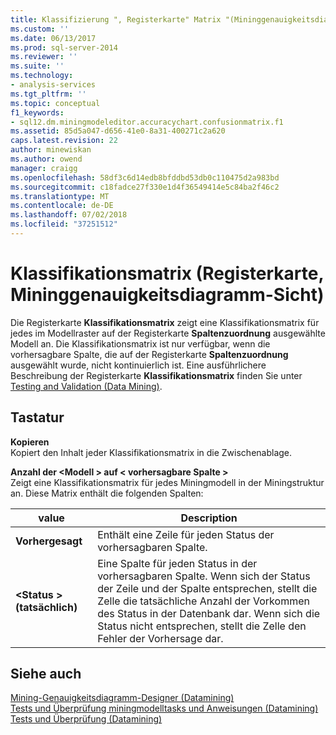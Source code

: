 ```yaml
---
title: Klassifizierung ", Registerkarte" Matrix "(Mininggenauigkeitsdiagrammsicht) | Microsoft-Dokumentation
ms.custom: ''
ms.date: 06/13/2017
ms.prod: sql-server-2014
ms.reviewer: ''
ms.suite: ''
ms.technology:
- analysis-services
ms.tgt_pltfrm: ''
ms.topic: conceptual
f1_keywords:
- sql12.dm.miningmodeleditor.accuracychart.confusionmatrix.f1
ms.assetid: 85d5a047-d656-41e0-8a31-400271c2a620
caps.latest.revision: 22
author: minewiskan
ms.author: owend
manager: craigg
ms.openlocfilehash: 58df3c6d14edb8bfddbd53db0c110475d2a983bd
ms.sourcegitcommit: c18fadce27f330e1d4f36549414e5c84ba2f46c2
ms.translationtype: MT
ms.contentlocale: de-DE
ms.lasthandoff: 07/02/2018
ms.locfileid: "37251512"
---
```

# <a name="classification-matrix-tab-mining-accuracy-chart-view"></a>Klassifikationsmatrix (Registerkarte, Mininggenauigkeitsdiagramm-Sicht)
  Die Registerkarte **Klassifikationsmatrix** zeigt eine Klassifikationsmatrix für jedes im Modellraster auf der Registerkarte **Spaltenzuordnung** ausgewählte Modell an. Die Klassifikationsmatrix ist nur verfügbar, wenn die vorhersagbare Spalte, die auf der Registerkarte **Spaltenzuordnung** ausgewählt wurde, nicht kontinuierlich ist. Eine ausführlichere Beschreibung der Registerkarte **Klassifikationsmatrix** finden Sie unter [Testing and Validation &#40;Data Mining&#41;](data-mining/testing-and-validation-data-mining.md).  
  
## <a name="options"></a>Tastatur  
 **Kopieren**  
 Kopiert den Inhalt jeder Klassifikationsmatrix in die Zwischenablage.  
  
 **Anzahl der \<Modell > auf \< vorhersagbare Spalte >**  
 Zeigt eine Klassifikationsmatrix für jedes Miningmodell in der Miningstruktur an. Diese Matrix enthält die folgenden Spalten:  
  
|value|Description|  
|-----------|-----------------|  
|**Vorhergesagt**|Enthält eine Zeile für jeden Status der vorhersagbaren Spalte.|  
|**\<Status > (tatsächlich)**|Eine Spalte für jeden Status in der vorhersagbaren Spalte. Wenn sich der Status der Zeile und der Spalte entsprechen, stellt die Zelle die tatsächliche Anzahl der Vorkommen des Status in der Datenbank dar. Wenn sich die Status nicht entsprechen, stellt die Zelle den Fehler der Vorhersage dar.|  
  
## <a name="see-also"></a>Siehe auch  
 [Mining-Genauigkeitsdiagramm-Designer &#40;Datamining&#41;](mining-accuracy-chart-designer-data-mining.md)   
 [Tests und Überprüfung miningmodelltasks und Anweisungen &#40;Datamining&#41;](data-mining/testing-and-validation-tasks-and-how-tos-data-mining.md)   
 [Tests und Überprüfung &#40;Datamining&#41;](data-mining/testing-and-validation-data-mining.md)  
  
  
